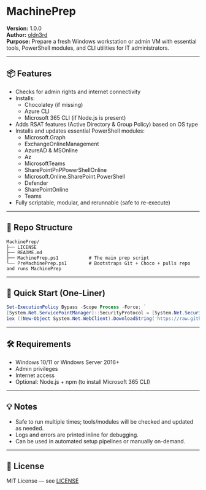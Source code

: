 # MachinePrep

**Version:** 1.0.0  
**Author:** [oldn3rd](https://github.com/oldn3rd)  
**Purpose:** Prepare a fresh Windows workstation or admin VM with essential tools, PowerShell modules, and CLI utilities for IT administrators.

---

## 📦 Features

- Checks for admin rights and internet connectivity
- Installs:
  - Chocolatey (if missing)
  - Azure CLI
  - Microsoft 365 CLI (if Node.js is present)
- Adds RSAT features (Active Directory & Group Policy) based on OS type
- Installs and updates essential PowerShell modules:
  - Microsoft.Graph
  - ExchangeOnlineManagement
  - AzureAD & MSOnline
  - Az
  - MicrosoftTeams
  - SharePointPnPPowerShellOnline
  - Microsoft.Online.SharePoint.PowerShell
  - Defender
  - SharePointOnline
  - Teams
- Fully scriptable, modular, and rerunnable (safe to re-execute)

---

## 📁 Repo Structure

```
MachinePrep/
├── LICENSE
├── README.md
├── MachinePrep.ps1           # The main prep script
└── PreMachinePrep.ps1        # Bootstraps Git + Choco + pulls repo and runs MachinePrep
```

---

## 🚀 Quick Start (One-Liner)

```powershell
Set-ExecutionPolicy Bypass -Scope Process -Force; `
[System.Net.ServicePointManager]::SecurityProtocol = [System.Net.SecurityProtocolType]::Tls12; `
iex ((New-Object System.Net.WebClient).DownloadString('https://raw.githubusercontent.com/oldn3rd/MachinePrep/main/MachinePrep.ps1'))
```

---

## 🛠 Requirements

- Windows 10/11 or Windows Server 2016+
- Admin privileges
- Internet access
- Optional: Node.js + npm (to install Microsoft 365 CLI)

---

## 💡 Notes

- Safe to run multiple times; tools/modules will be checked and updated as needed.
- Logs and errors are printed inline for debugging.
- Can be used in automated setup pipelines or manually on-demand.

---

## 📃 License

MIT License — see [LICENSE](LICENSE)
